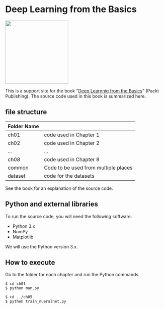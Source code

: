 Deep Learning from the Basics
=============================


[<img src="https://raw.githubusercontent.com/koki0702/deep-learning-from-scratch/images/deep-learning-from-scratch.png" width="200px">](https://www.oreilly.co.jp/books/9784873117584/)

This is a support site for the book "[Deep Learnnig from the Basics](https://www.packtpub.com/data/deep-learning-from-the-basics)" (Packt Publishing). The source code used in this book is summarized here.


## file structure

|Folder Name |                         |
|:--        |:--                          |
|ch01       |code used in Chapter 1    |
|ch02       |code used in Chapter 2    |
|...        |...                          |
|ch08       |code used in Chapter 8    |
|common     |Code to be used from multiple places   |
|dataset    |code for the datasets |


See the book for an explanation of the source code.

## Python and external libraries
To run the source code, you will need the following software.

* Python 3.x
* NumPy
* Matplotlib

We will use the Python version 3.x.

## How to execute

Go to the folder for each chapter and run the Python commands.

```
$ cd ch01
$ python man.py

$ cd ../ch05
$ python train_nueralnet.py
```
